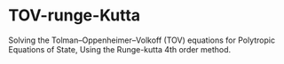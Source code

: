 # TOV-runge-Kutta
Solving the Tolman–Oppenheimer–Volkoff (TOV) equations for Polytropic Equations of State, Using the Runge-kutta 4th order method.
